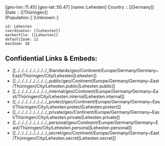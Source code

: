 ﻿---
location: [50.47,11.45] 
mapzoom: [7,12] 
mapmarker: city 
type: City
tags:
- geo/City


SpocWebEntityId: 31915
isDeleted: false
confidential: public

---
[geo-lon::11.45] 
[geo-lat::50.47] 
[name::Lehesten] 
Country :: [[Germany]]  
State :: [[Thüringen]]  
[Population::] 
[Unknown::] 


```leaflet
id: Lehesten
coordinates: [[Lehesten]] 
markerFile: [[Lehesten]] 
defaultZoom: 11 
maxZoom: 18
```


## Confidential Links & Embeds: 
- [[../../../../../../../../_Standards/geo/Continent/Europe/Germany/Germany~East/Thüringen/City/Lehesten|Lehesten]] 
- [[../../../../../../../../_public/geo/Continent/Europe/Germany/Germany~East/Thüringen/City/Lehesten.public|Lehesten.public]] 
- [[../../../../../../../../_internal/geo/Continent/Europe/Germany/Germany~East/Thüringen/City/Lehesten.internal|Lehesten.internal]] 
- [[../../../../../../../../_protect/geo/Continent/Europe/Germany/Germany~East/Thüringen/City/Lehesten.protect|Lehesten.protect]] 
- [[../../../../../../../../_private/geo/Continent/Europe/Germany/Germany~East/Thüringen/City/Lehesten.private|Lehesten.private]] 
- [[../../../../../../../../_personal/geo/Continent/Europe/Germany/Germany~East/Thüringen/City/Lehesten.personal|Lehesten.personal]] 
- [[../../../../../../../../_secret/geo/Continent/Europe/Germany/Germany~East/Thüringen/City/Lehesten.secret|Lehesten.secret]] 
